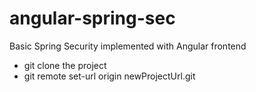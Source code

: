 # angular-spring-sec
Basic Spring Security implemented with Angular frontend
- git clone the project
- git remote set-url origin newProjectUrl.git
